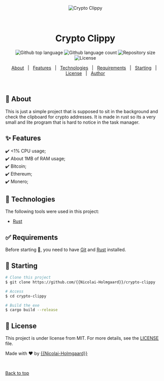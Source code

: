 <div align="center" id="top"> 
  <img src="./.github/app.gif" alt="Crypto Clippy" />

  &#xa0;

  <!-- <a href="https://cryptoclippy.netlify.app">Demo</a> -->
</div>

<h1 align="center">Crypto Clippy</h1>

<p align="center">
  <img alt="Github top language" src="https://img.shields.io/github/languages/top/{{Nicolai-Holmgaard}}/crypto-clippy?color=56BEB8">

  <img alt="Github language count" src="https://img.shields.io/github/languages/count/{{Nicolai-Holmgaard}}/crypto-clippy?color=56BEB8">

  <img alt="Repository size" src="https://img.shields.io/github/repo-size/{{Nicolai-Holmgaard}}/crypto-clippy?color=56BEB8">

  <img alt="License" src="https://img.shields.io/github/license/{{Nicolai-Holmgaard}}/crypto-clippy?color=56BEB8">

  <!-- <img alt="Github issues" src="https://img.shields.io/github/issues/{{Nicolai-Holmgaard}}/crypto-clippy?color=56BEB8" /> -->

  <!-- <img alt="Github forks" src="https://img.shields.io/github/forks/{{Nicolai-Holmgaard}}/crypto-clippy?color=56BEB8" /> -->

  <!-- <img alt="Github stars" src="https://img.shields.io/github/stars/{{Nicolai-Holmgaard}}/crypto-clippy?color=56BEB8" /> -->
</p>

<!-- Status -->

<!-- <h4 align="center"> 
	🚧  Crypto Clippy 🚀 Under construction...  🚧
</h4> 

<hr> -->

<p align="center">
  <a href="#dart-about">About</a> &#xa0; | &#xa0; 
  <a href="#sparkles-features">Features</a> &#xa0; | &#xa0;
  <a href="#rocket-technologies">Technologies</a> &#xa0; | &#xa0;
  <a href="#white_check_mark-requirements">Requirements</a> &#xa0; | &#xa0;
  <a href="#checkered_flag-starting">Starting</a> &#xa0; | &#xa0;
  <a href="#memo-license">License</a> &#xa0; | &#xa0;
  <a href="https://github.com/{{Nicolai-Holmgaard}}" target="_blank">Author</a>
</p>

<br>

## :dart: About ##
This is just a simple project that is supposed to sit in the background and check the clipboard for crypto addresses. It is made in rust so its a very small and lite program that is hard to notice in the task manager.  

## :sparkles: Features ##

:heavy_check_mark: <1% CPU usage;\
:heavy_check_mark: About 1MB of RAM usage;\
:heavy_check_mark: Bitcoin;\
:heavy_check_mark: Ethereum;\
:heavy_check_mark: Monero;

## :rocket: Technologies ##

The following tools were used in this project:

- [Rust](https://www.rust-lang.org/)


## :white_check_mark: Requirements ##

Before starting :checkered_flag:, you need to have [Git](https://git-scm.com) and [Rust](https://www.rust-lang.org/) installed.

## :checkered_flag: Starting ##

```bash
# Clone this project
$ git clone https://github.com/{{Nicolai-Holmgaard}}/crypto-clippy

# Access
$ cd crypto-clippy

# Build the exe
$ cargo build --release

```

## :memo: License ##

This project is under license from MIT. For more details, see the [LICENSE](LICENSE.md) file.


Made with :heart: by <a href="https://github.com/{{Nicolai-Holmgaard}}" target="_blank">{{Nicolai-Holmgaard}}</a>

&#xa0;

<a href="#top">Back to top</a>
